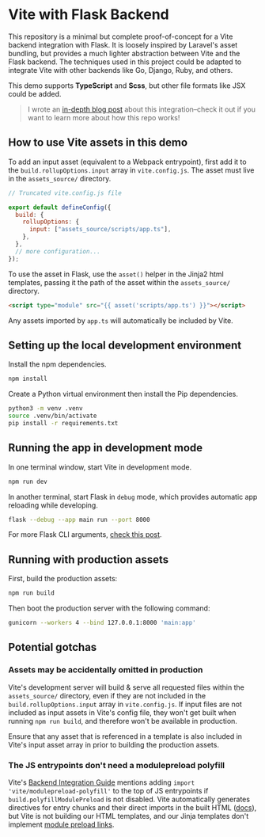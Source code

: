 # Vite with Flask Backend

This repository is a minimal but complete proof-of-concept for a Vite backend integration with Flask. It is loosely inspired by Laravel's asset bundling, but provides a much lighter abstraction between Vite and the Flask backend. The techniques used in this project could be adapted to integrate Vite with other backends like Go, Django, Ruby, and others.

This demo supports **TypeScript** and **Scss**, but other file formats like JSX could be added.

> I wrote an [in-depth blog post](<(https://dev.to/tylerlwsmith/build-a-vite-5-backend-integration-with-flask-jch)>) about this integration–check it out if you want to learn more about how this repo works!

## How to use Vite assets in this demo

To add an input asset (equivalent to a Webpack entrypoint), first add it to the `build.rollupOptions.input` array in `vite.config.js`. The asset must live in the `assets_source/` directory.

```js
// Truncated vite.config.js file

export default defineConfig({
  build: {
    rollupOptions: {
      input: ["assets_source/scripts/app.ts"],
    },
  },
  // more configuration...
});
```

To use the asset in Flask, use the `asset()` helper in the Jinja2 html templates, passing it the path of the asset within the `assets_source/` directory.

```html
<script type="module" src="{{ asset('scripts/app.ts') }}"></script>
```

Any assets imported by `app.ts` will automatically be included by Vite.

## Setting up the local development environment

Install the npm dependencies.

```sh
npm install
```

Create a Python virtual environment then install the Pip dependencies.

```sh
python3 -m venv .venv
source .venv/bin/activate
pip install -r requirements.txt
```

## Running the app in development mode

In one terminal window, start Vite in development mode.

```sh
npm run dev
```

In another terminal, start Flask in `debug` mode, which provides automatic app reloading while developing.

```sh
flask --debug --app main run --port 8000
```

For more Flask CLI arguments, [check this post](https://geekpython.medium.com/how-to-run-flask-app-from-the-command-line-in-windows-4b9865059a9c).

## Running with production assets

First, build the production assets:

```sh
npm run build
```

Then boot the production server with the following command:

```sh
gunicorn --workers 4 --bind 127.0.0.1:8000 'main:app'
```

## Potential gotchas

### Assets may be accidentally omitted in production

Vite's development server will build & serve all requested files within the `assets_source/` directory, even if they are not included in the `build.rollupOptions.input` array in `vite.config.js`. If input files are not included as input assets in Vite's config file, they won't get built when running `npm run build`, and therefore won't be available in production.

Ensure that any asset that is referenced in a template is also included in Vite's input asset array in prior to building the production assets.

### The JS entrypoints don't need a modulepreload polyfill

Vite's [Backend Integration Guide](https://vitejs.dev/guide/backend-integration.html) mentions adding `import 'vite/modulepreload-polyfill'` to the top of JS entrypoints if `build.polyfillModulePreload` is not disabled. Vite automatically generates <link rel="modulepreload"> directives for entry chunks and their direct imports in the built HTML ([docs](https://vitejs.dev/guide/features.html)), but Vite is not building our HTML templates, and our Jinja templates don't implement [module preload links](https://developer.mozilla.org/en-US/docs/Web/HTML/Attributes/rel/modulepreload).
